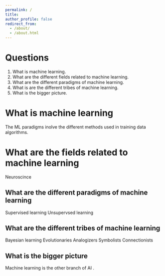 ```yaml
---
permalink: /
title: 
author_profile: false
redirect_from: 
  - /about/
  - /about.html
---
```

Questions
======
1. What is machine learning.
2. What are the different fields related to machine learning.
3. What are the different paradigms of machine learning.
4. What is are the different tribes of machine learning.
5. What is the bigger picture.
   

What is machine learning
======
The ML paradigms inolve the different methods used in training data algorithms.

What are the fields related to machine learning
======
Neuroscince

What are the different paradigms of machine learning
------
Supervised learning
Unsupervsed learning

What are the different tribes of machine learning
------
Bayesian learning
Evolutionaries
Analogizers
Symbolists
Connectionists

What is the bigger picture
------
Machine learning is the other branch of AI .

